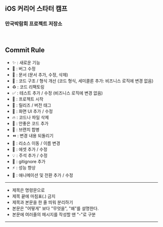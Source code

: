 ## iOS 커리어 스타터 캠프

### 만국박람회 프로젝트 저장소

<br>

## Commit Rule

- ✨ : 새로운 기능
- 🐛 : 버그 수정
-  📝 : 문서 (문서 추가, 수정, 삭제)
- 🎨 : 코드 구조 / 형식 개선 (코드 형식, 세미콜론 추가: 비즈니스 로직에 변경 없음) 
- ♻️ : 코드 리팩토링
-  ✅ : 테스트 추가 / 수정 (비즈니스 로직에 변경 없음)
- 🎉 : 프로젝트 시작
- 🔖 : 릴리즈 / 버전 태그
- 💄 : 화면 UI 추가 / 수정
- 🔥 : 코드나 파일 삭제
- 💩 : 안좋은 코드 추가
- 🔀 : 브랜치 합병
- ⏪ : 변경 내용 되돌리기
- 🚚 : 리소스 이동 / 이름 변경
- 🍱 : 에셋 추가 / 수정
- 💡 : 주석 추가 / 수정
- 🙈 : gitignore 추가
-  ⚡️ : 성능 향상
- 💫 : 애니메이션 및 전환 추가 / 수정

---

- 제목은 명령문으로 
- 제목 끝에 마침표(.) 금지 
- 제목과 본문을 한 줄 띄워 분리하기 
- 본문은 "어떻게" 보다 "무엇을", "왜"를 설명한다. 
- 본문에 여러줄의 메시지를 작성할 땐 "-"로 구분 

---------------------------------------------------------------